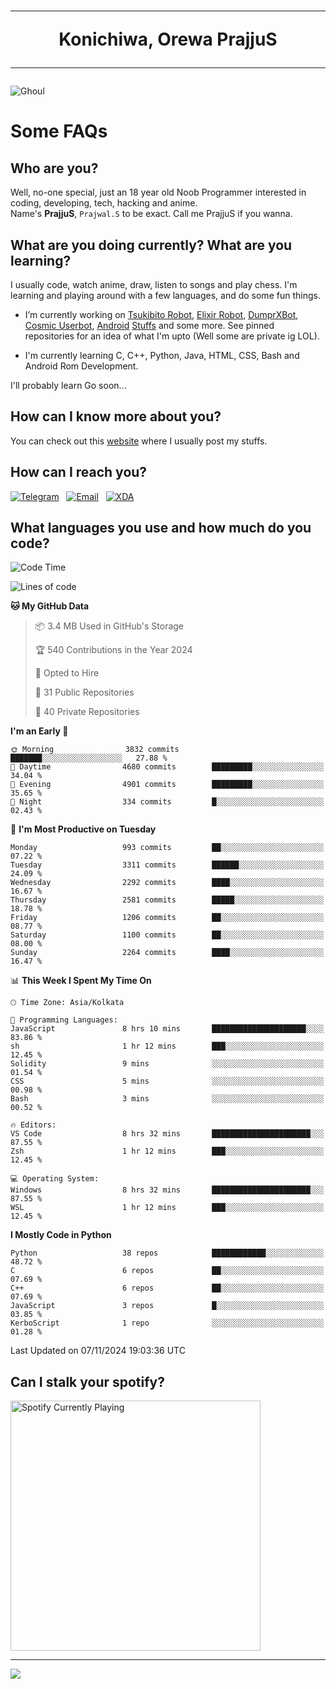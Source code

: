 <h1 align="center"><hr>Konichiwa, Orewa PrajjuS<hr></h1>


<img src="https://telegra.ph/file/6041d22c64479ee5ff802.jpg" alt="Ghoul"/>


<h1>Some FAQs</h1>


<h2>Who are you?</h2>

Well, no-one special, just an 18 year old Noob Programmer interested in coding, developing, tech, hacking and anime.
<br>
Name's <b>PrajjuS</b>, <code>Prajwal.S</code> to be exact. Call me PrajjuS if you wanna.


<h2>What are you doing currently? What are you learning?</h2>

I usually code, watch anime, draw, listen to songs and play chess. I'm learning and playing around with a few languages, and do some fun things.

- I’m currently working on <a href="Https://t.me/PrajjuSAssistantBot">Tsukibito Robot</a>, <a href="https://t.me/projectelixir_bot">Elixir Robot</a>, <a href="https://t.me/DumprXBot">DumprXBot</a>, <a href="https://github.com/SkyLab-Devs/CosmicUserbot">Cosmic Userbot</a>, <a href="https://github.com/Noob-OS">Android</a> <a href="https://github.com/PrajjuS/device_xiaomi_vince">Stuffs</a> and some more. See pinned repositories for an idea of what I'm upto (Well some are private ig LOL).

- I'm currently learning C, C++, Python, Java, HTML, CSS, Bash and Android Rom Development.

I'll probably learn Go soon...


<h2>How can I know more about you?</h2>

You can check out this <a href="https://prajjus.website">website</a> where I usually post my stuffs.


<h2>How can I reach you?</h2>

<a href="https://t.me/PrajjuS"><img src="https://img.shields.io/badge/PrajjuS-2CA5E0?style=flat-square&logo=telegram&logoColor=white" alt="Telegram"/></a>&nbsp;&nbsp;&nbsp;<a href="theprajjus@gmail.com"><img src="https://img.shields.io/badge/theprajjus@gmail.com-D14836?style=flat-square&logo=gmail&logoColor=white" alt="Email"/></a>&nbsp;&nbsp;&nbsp;<a href="https://forum.xda-developers.com/m/prajjus.10388799/"><img src="https://img.shields.io/badge/PrajjuS-F59714?style=flat-square&logo=xda-developers&logoColor=white" alt="XDA"/></a>


<h2>What languages you use and how much do you code?</h2>

<!--START_SECTION:waka-->
![Code Time](http://img.shields.io/badge/Code%20Time-820%20hrs%2018%20mins-blue)

![Lines of code](https://img.shields.io/badge/From%20Hello%20World%20I%27ve%20Written-744.2%20thousand%20lines%20of%20code-blue)

**🐱 My GitHub Data** 

> 📦 3.4 MB Used in GitHub's Storage 
 > 
> 🏆 540 Contributions in the Year 2024
 > 
> 💼 Opted to Hire
 > 
> 📜 31 Public Repositories 
 > 
> 🔑 40 Private Repositories 
 > 
**I'm an Early 🐤** 

```text
🌞 Morning                3832 commits        ███████░░░░░░░░░░░░░░░░░░   27.88 % 
🌆 Daytime                4680 commits        █████████░░░░░░░░░░░░░░░░   34.04 % 
🌃 Evening                4901 commits        █████████░░░░░░░░░░░░░░░░   35.65 % 
🌙 Night                  334 commits         █░░░░░░░░░░░░░░░░░░░░░░░░   02.43 % 
```
📅 **I'm Most Productive on Tuesday** 

```text
Monday                   993 commits         ██░░░░░░░░░░░░░░░░░░░░░░░   07.22 % 
Tuesday                  3311 commits        ██████░░░░░░░░░░░░░░░░░░░   24.09 % 
Wednesday                2292 commits        ████░░░░░░░░░░░░░░░░░░░░░   16.67 % 
Thursday                 2581 commits        █████░░░░░░░░░░░░░░░░░░░░   18.78 % 
Friday                   1206 commits        ██░░░░░░░░░░░░░░░░░░░░░░░   08.77 % 
Saturday                 1100 commits        ██░░░░░░░░░░░░░░░░░░░░░░░   08.00 % 
Sunday                   2264 commits        ████░░░░░░░░░░░░░░░░░░░░░   16.47 % 
```


📊 **This Week I Spent My Time On** 

```text
🕑︎ Time Zone: Asia/Kolkata

💬 Programming Languages: 
JavaScript               8 hrs 10 mins       █████████████████████░░░░   83.86 % 
sh                       1 hr 12 mins        ███░░░░░░░░░░░░░░░░░░░░░░   12.45 % 
Solidity                 9 mins              ░░░░░░░░░░░░░░░░░░░░░░░░░   01.54 % 
CSS                      5 mins              ░░░░░░░░░░░░░░░░░░░░░░░░░   00.98 % 
Bash                     3 mins              ░░░░░░░░░░░░░░░░░░░░░░░░░   00.52 % 

🔥 Editors: 
VS Code                  8 hrs 32 mins       ██████████████████████░░░   87.55 % 
Zsh                      1 hr 12 mins        ███░░░░░░░░░░░░░░░░░░░░░░   12.45 % 

💻 Operating System: 
Windows                  8 hrs 32 mins       ██████████████████████░░░   87.55 % 
WSL                      1 hr 12 mins        ███░░░░░░░░░░░░░░░░░░░░░░   12.45 % 
```

**I Mostly Code in Python** 

```text
Python                   38 repos            ████████████░░░░░░░░░░░░░   48.72 % 
C                        6 repos             ██░░░░░░░░░░░░░░░░░░░░░░░   07.69 % 
C++                      6 repos             ██░░░░░░░░░░░░░░░░░░░░░░░   07.69 % 
JavaScript               3 repos             █░░░░░░░░░░░░░░░░░░░░░░░░   03.85 % 
KerboScript              1 repo              ░░░░░░░░░░░░░░░░░░░░░░░░░   01.28 % 
```




 Last Updated on 07/11/2024 19:03:36 UTC
<!--END_SECTION:waka-->


<h2>Can I stalk your spotify?</h2>

<a href="https://open.spotify.com/user/cotgk31v4nhw20gs5adb29jq5"><img src="https://spotify-readme-prajjus.vercel.app/api?theme=dark&rainbow=true" alt="Spotify Currently Playing" width="400px"/></a>


<hr>


<img src="https://komarev.com/ghpvc/?username=prajjus&label=Profile%20Views&color=000000&style=flat">
